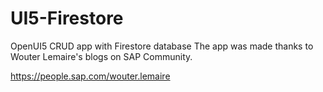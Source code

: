 # UI5-Firestore
OpenUI5 CRUD app with Firestore database
The app was made thanks to Wouter Lemaire's blogs on SAP Community.

https://people.sap.com/wouter.lemaire


